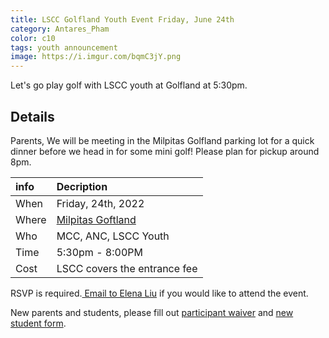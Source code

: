 ```yaml
---
title: LSCC Golfland Youth Event Friday, June 24th
category: Antares_Pham
color: c10
tags: youth announcement
image: https://i.imgur.com/bqmC3jY.png
---
```

Let's go play golf with LSCC youth at Golfland at 5:30pm. 
<!--more-->
## Details
Parents, We will be meeting in the Milpitas Golfland parking lot for a quick dinner before we head in for some mini golf! Please plan for pickup around 8pm.

info | Decription
:--- | :---
When | Friday, 24th, 2022
Where | [Milpitas Goftland]
Who | MCC, ANC, LSCC Youth
Time | 5:30pm - 8:00PM
Cost | LSCC covers the entrance fee

RSVP is required.<a href="mailto:elena.liu@livingstonescc.com"> Email to Elena Liu</a> if you would like to attend the event.

New parents and students, please fill out [participant waiver] and [new student form].

[Milpitas Goftland]: https://goo.gl/maps/n1ofBMcybqYTzaJc7
[participant waiver]: https://livingstonescc.com/byf-waiver
[new student form]: https://docs.google.com/forms/d/e/1FAIpQLSek0vy7fUqZ8H82Yl-OCmvxqPjP7NYrUbAkzyviO-Pk0OfA3w/viewform
